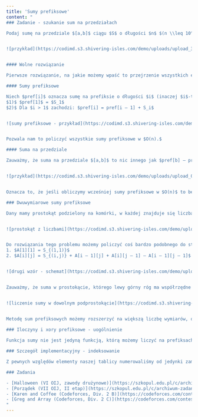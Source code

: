 ```yaml
---
title: 'Sumy prefiksowe'
content: "
### Zadanie - szukanie sum na przedziałach

Podaj sumę na przedziale $[a,b]$ ciągu $S$ o długości $n$ $(n \\leq 10^6).$


![przykład](https://codimd.s3.shivering-isles.com/demo/uploads/upload_3ad8040f07cf46f57ebe76fea99e2fff.png)


#### Wolne rozwiązanie

Pierwsze rozwiązanie, na jakie możemy wpaść to przejrzenie wszystkich elementów od $a$-tego do $b$-tego i zsumowanie ich. Tak po prostu. Bez haczyków. Zastanówmy się, jaką to ma złożoność obliczeniową. Wykonamy $b – a$ operacji. W najgorszym wypadku, kiedy $a = 1$ i $b = n,$ wyniesie ona $O(n).$ Co gdybyśmy chcieli zapytać się o sumę na przedziale $m$ $(m \\leqslant 10^6)$ razy? Uzyskalibyśmy wtedy złożoność $O(nm),$ co zdecydowanie nie brzmi satysfakcjonująco.

#### Sumy prefiksowe

Niech $pref[i]$ oznacza sumę na prefiksie o długości $i$ (inaczej $i$-tym prefiksie). Chcemy obliczyć $pref[i]$ dla każdego naturalnego $i \\leq n.$ Pomogą nam w tym dwa spostrzeżenia:
$1)$ $pref[1]$ = $S_1$
$2)$ Dla $i > 1$ zachodzi: $pref[i] = pref[i – 1] + S_i$


![sumy prefiksowe - przykład](https://codimd.s3.shivering-isles.com/demo/uploads/upload_22ba84964b9ad4a62a3d289dd3f773a6.png)


Pozwala nam to policzyć wszystkie sumy prefiksowe w $O(n).$

#### Suma na przedziale

Zauważmy, że suma na przedziale $[a,b]$ to nic innego jak $pref[b] – pref[a – 1]$ (przy czym zakładamy, że $pref[0]=0$).


![przykład](https://codimd.s3.shivering-isles.com/demo/uploads/upload_00a488efe984019a9bc7d7ffb3150570.png)


Oznacza to, że jeśli obliczymy wcześniej sumy prefiksowe w $O(n)$ to będziemy mogli pytać się o sumy na przedziale w $O(1).$ Nasz problem będziemy mogli rozwiązać w $O(n + m)$ zamiast $O(nm).$ Jest to bardzo satysfakcjonujące rozwiązanie.

### Dwuwymiarowe sumy prefiksowe

Dany mamy prostokąt podzielony na komórki, w każdej znajduje się liczba. Chcemy podać sumę liczb w podprostokątach.


![prostokąt z liczbami](https://codimd.s3.shivering-isles.com/demo/uploads/upload_a41c863f4eef84f021a4603afc017ab1.png)


Do rozwiązania tego problemu możemy policzyć coś bardzo podobnego do standardowych sum prefiksowych. Jako $A[i][j]$ oznaczmy sumę w prostokącie, którego lewy górny róg ma współrzędne $[1,1],$ a prawy dolny $[i,j].$ Tak samo, jak ostatnio, skorzystamy z tych samych dwóch spostrzeżeń:
1. $A[1][1] = S_{(1,1)}$
2. $A[i][j] = S_{(i,j)} + A[i – 1][j] + A[i][j – 1] – A[i – 1][j – 1]$


![drugi wzór - schemat](https://codimd.s3.shivering-isles.com/demo/uploads/upload_36ec918f197696105a009939708c3cd3.png)


Zauważmy, że suma w prostokącie, którego lewy górny róg ma współrzędne $[a,b],$ a prawy dolny $[c,d]$ to nic innego jak $A[c][d] – A[a – 1][d] – A[c][b – 1] + A[a -1][b – 1]$ (zakładamy tutaj, że $A[0][i]=0$ oraz $A[i][0]=0$ dla dowolnego $i$).


![liczenie sumy w dowolnym podprostokącie](https://codimd.s3.shivering-isles.com/demo/uploads/upload_f981ff337462a553c624bcc290849ec5.png)


Metodę sum prefiksowych możemy rozszerzyć na większą liczbę wymiarów, obliczając odpowiednie wzory podobnie do tych pokazanych powyżej. Jednak już dla $n \\geq 4$ jest to dosyć trudne, przez co raczej rzadko widywane.
 
### Iloczyny i xory prefiksowe - uogólnienie

Funkcja sumy nie jest jedyną funkcją, którą możemy liczyć na prefiksach. Możemy liczyć też chociażby funkcje $min,$ $max$ czy $xor.$ Jednak by móc w ten sposób obliczać ich wartość dla dowolnych przedziałów, używana funkcja musi mieć zdefiniowaną odwrotność (np. odejmowanie dla dodawania, dzielenie dla mnożenia czy $xor$ dla $xor$-a). Dlatego mając tablicę $xor$-ów prefiksowych $XOR[i]$ możemy obliczyć $xor$ na dowolnym przedziale $[i,j]:$ będzie on równy $XOR[j] \\ xor \\ XOR[i-1],$ ponieważ funkcją odwrotną dla $xor$-a jest właśnie $xor.$ Nie możemy natomiast obliczyć $min$ na przedziale mając tylko wartości dla prefiksów, ponieważ funkcja $min$ nie ma swojej odwrotności.

### Szczegół implementacyjny - indeksowanie

Z pewnych względów elementy naszej tablicy numerowaliśmy od jedynki zamiast od zera. Ten trick implementacyjny warto stosować w swoich programach. Pomyślmy, co stanie się, gdy ktoś zapyta nas o prefiks $[1,i].$ Gdybyśmy indeksowali elementy od zera odpowiedź na nie byłaby równa $pref[i-1] – pref[-1],$ co spowoduje odwołanie się do elementu będącego poza tablicą. Problem nie będzie występować w przypadku numerowania ciągu od jedynki. W $pref[0]$ należy zapisać tzw. element neutralny wykonywanego działania (np. 0 dla dodawania, 1 dla mnożenia). Problemy wielowymiarowe są analogiczne.

### Zadania

- [Halloween (VI OIJ, zawody drużynowe)](https://szkopul.edu.pl/c/archiwum-zadan-k0mpend1x/problemset/problem/dpUrcEC9SeZC4bUHhqj0lU4d/site/?key=statement)
- [Porządek (VII OIJ, II etap)](https://szkopul.edu.pl/c/archiwum-zadan-k0mpend1x/problemset/problem/r2sI-xPUxHi_4OnW7gBWKq6Q/site/?key=statement)
- [Karen and Coffee (Codeforces, Div. 2 B)](https://codeforces.com/contest/816/problem/B)
- [Greg and Array (Codeforces, Div. 2 C)](https://codeforces.com/contest/296/problem/C)
"
---
```

